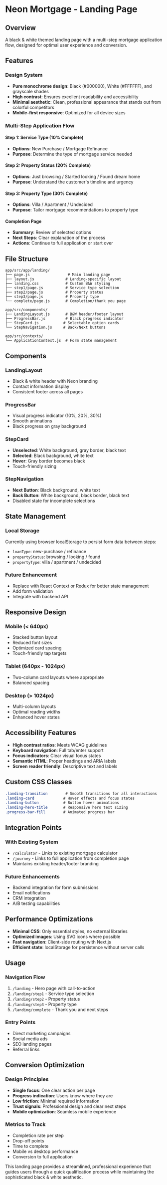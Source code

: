 # Neon Mortgage - Landing Page

## Overview
A black & white themed landing page with a multi-step mortgage application flow, designed for optimal user experience and conversion.

## Features

### Design System
- **Pure monochrome design**: Black (#000000), White (#FFFFFF), and grayscale shades
- **High contrast**: Ensures excellent readability and accessibility
- **Minimal aesthetic**: Clean, professional appearance that stands out from colorful competitors
- **Mobile-first responsive**: Optimized for all device sizes

### Multi-Step Application Flow

#### Step 1: Service Type (10% Complete)
- **Options**: New Purchase / Mortgage Refinance
- **Purpose**: Determine the type of mortgage service needed

#### Step 2: Property Status (20% Complete) 
- **Options**: Just browsing / Started looking / Found dream home
- **Purpose**: Understand the customer's timeline and urgency

#### Step 3: Property Type (30% Complete)
- **Options**: Villa / Apartment / Undecided
- **Purpose**: Tailor mortgage recommendations to property type

#### Completion Page
- **Summary**: Review of selected options
- **Next Steps**: Clear explanation of the process
- **Actions**: Continue to full application or start over

## File Structure

```
app/src/app/landing/
├── page.js                 # Main landing page
├── layout.js              # Landing-specific layout
├── landing.css            # Custom B&W styling
├── step1/page.js          # Service type selection
├── step2/page.js          # Property status
├── step3/page.js          # Property type
└── complete/page.js       # Completion/thank you page

app/src/components/
├── LandingLayout.js       # B&W header/footer layout
├── ProgressBar.js         # Black progress indicator
├── StepCard.js           # Selectable option cards
└── StepNavigation.js     # Back/Next buttons

app/src/contexts/
└── ApplicationContext.js  # Form state management
```

## Components

### LandingLayout
- Black & white header with Neon branding
- Contact information display
- Consistent footer across all pages

### ProgressBar
- Visual progress indicator (10%, 20%, 30%)
- Smooth animations
- Black progress on gray background

### StepCard
- **Unselected**: White background, gray border, black text
- **Selected**: Black background, white text
- **Hover**: Gray border becomes black
- Touch-friendly sizing

### StepNavigation
- **Next Button**: Black background, white text
- **Back Button**: White background, black border, black text
- Disabled state for incomplete selections

## State Management

### Local Storage
Currently using browser localStorage to persist form data between steps:
- `loanType`: new-purchase / refinance  
- `propertyStatus`: browsing / looking / found
- `propertyType`: villa / apartment / undecided

### Future Enhancement
- Replace with React Context or Redux for better state management
- Add form validation
- Integrate with backend API

## Responsive Design

### Mobile (< 640px)
- Stacked button layout
- Reduced font sizes
- Optimized card spacing
- Touch-friendly tap targets

### Tablet (640px - 1024px)
- Two-column card layouts where appropriate
- Balanced spacing

### Desktop (> 1024px)
- Multi-column layouts
- Optimal reading widths
- Enhanced hover states

## Accessibility Features

- **High contrast ratios**: Meets WCAG guidelines
- **Keyboard navigation**: Full tab/enter support
- **Focus indicators**: Clear visual focus states
- **Semantic HTML**: Proper headings and ARIA labels
- **Screen reader friendly**: Descriptive text and labels

## Custom CSS Classes

```css
.landing-transition        # Smooth transitions for all interactions
.landing-card             # Hover effects and focus states
.landing-button           # Button hover animations
.landing-hero-title       # Responsive hero text sizing
.progress-bar-fill        # Animated progress bar
```

## Integration Points

### With Existing System
- `/calculator` - Links to existing mortgage calculator
- `/journey` - Links to full application from completion page
- Maintains existing header/footer branding

### Future Enhancements
- Backend integration for form submissions
- Email notifications
- CRM integration
- A/B testing capabilities

## Performance Optimizations

- **Minimal CSS**: Only essential styles, no external libraries
- **Optimized images**: Using SVG icons where possible
- **Fast navigation**: Client-side routing with Next.js
- **Efficient state**: localStorage for persistence without server calls

## Usage

### Navigation Flow
1. `/landing` - Hero page with call-to-action
2. `/landing/step1` - Service type selection  
3. `/landing/step2` - Property status
4. `/landing/step3` - Property type
5. `/landing/complete` - Thank you and next steps

### Entry Points
- Direct marketing campaigns
- Social media ads
- SEO landing pages
- Referral links

## Conversion Optimization

### Design Principles
- **Single focus**: One clear action per page
- **Progress indication**: Users know where they are
- **Low friction**: Minimal required information
- **Trust signals**: Professional design and clear next steps
- **Mobile optimization**: Seamless mobile experience

### Metrics to Track
- Completion rate per step
- Drop-off points
- Time to complete
- Mobile vs desktop performance
- Conversion to full application

This landing page provides a streamlined, professional experience that guides users through a quick qualification process while maintaining the sophisticated black & white aesthetic.